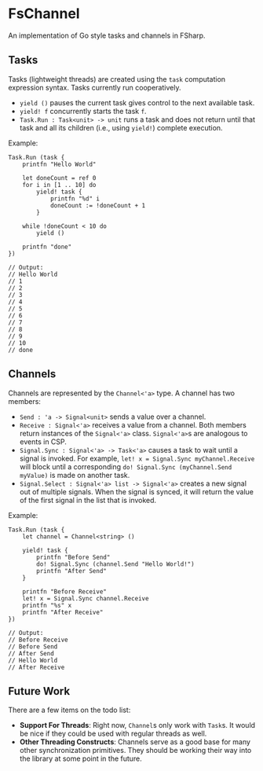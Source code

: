 # FsChannel

An implementation of Go style tasks and channels in FSharp.

## Tasks

Tasks (lightweight threads) are created using the `task` computation expression syntax.
Tasks currently run cooperatively.
* `yield ()` pauses the current task gives control to the next available task.
* `yield! f` concurrently starts the task `f`.
* `Task.Run : Task<unit> -> unit` runs a task and does not return until that
  task and all its children (i.e., using `yield!`) complete execution.

Example:

    Task.Run (task {
        printfn "Hello World"
        
        let doneCount = ref 0
        for i in [1 .. 10] do
            yield! task {
                printfn "%d" i
                doneCount := !doneCount + 1
            }
        
        while !doneCount < 10 do
            yield ()
        
        printfn "done"
    })

    // Output:
    // Hello World
    // 1
    // 2
    // 3
    // 4
    // 5
    // 6
    // 7
    // 8
    // 9
    // 10
    // done

## Channels

Channels are represented by the `Channel<'a>` type. A channel has two members:
* `Send : 'a -> Signal<unit>` sends a value over a channel.
* `Receive : Signal<'a>` receives a value from a channel.
Both members return instances of the `Signal<'a>` class. `Signal<'a>`s are analogous to events in CSP.
* `Signal.Sync : Signal<'a> -> Task<'a>` causes a task to wait until a signal is invoked. For example,
`let! x = Signal.Sync myChannel.Receive` will block until a corresponding `do! Signal.Sync (myChannel.Send myValue)`
is made on another task.
* `Signal.Select : Signal<'a> list -> Signal<'a>` creates a new signal out of multiple signals. When the signal is
synced, it will return the value of the first signal in the list that is invoked.

Example:

    Task.Run (task {
        let channel = Channel<string> ()
        
        yield! task {
            printfn "Before Send"
            do! Signal.Sync (channel.Send "Hello World!")
            printfn "After Send"
        }
        
        printfn "Before Receive"
        let! x = Signal.Sync channel.Receive
        printfn "%s" x
        printfn "After Receive"
    })

    // Output:
    // Before Receive
    // Before Send
    // After Send
    // Hello World
    // After Receive

## Future Work
There are a few items on the todo list:
* **Support For Threads**: Right now, `Channel`s only work with `Task`s. It would be nice if they could be used with
regular threads as well.
* **Other Threading Constructs**: Channels serve as a good base for many other synchronization primitives. They should
be working their way into the library at some point in the future.
